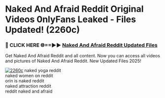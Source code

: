 # Naked And Afraid Reddit Original Videos 0nlyFans Leaked - Files Updated! (2260c)

<h3>🔴 CLICK HERE 🌐==►► <a href="https://tinyurl.com/yckcrads" rel="nofollow">Naked And Afraid Reddit Updated Files</a></h3>

Get Naked And Afraid Reddit and all content. Now you can access all videos and pictures of Naked And Afraid Reddit. New Updated Files 2025!

[![2260c](https://i.imgur.com/hpKpOFt.gif)](https://tinyurl.com/yckcrads)
naked yoga reddit<br>
naked women on reddit<br>
orin is naked reddit<br>
naked attraction reddit<br>
reddit naked and afraid